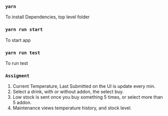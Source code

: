 ### `yarn`

To install Dependencies, top level folder

### `yarn run start`

To start app

### `yarn run test`

To run test

### `Assigment`

1) Current Temperature, Last Submitted on the UI is update every min.
2) Select a drink, with or without addon, the select buy.
3) Low stock is sent once you buy something 5 times, or select more than 5 addon.
4) Maintenance views temperature history, and stock level.


